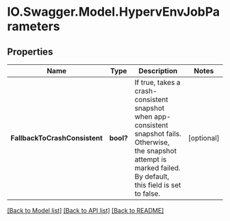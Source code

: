 # IO.Swagger.Model.HypervEnvJobParameters
## Properties

Name | Type | Description | Notes
------------ | ------------- | ------------- | -------------
**FallbackToCrashConsistent** | **bool?** | If true, takes a crash-consistent snapshot when app-consistent snapshot fails. Otherwise, the snapshot attempt is marked failed. By default, this field is set to false. | [optional] 

[[Back to Model list]](../README.md#documentation-for-models) [[Back to API list]](../README.md#documentation-for-api-endpoints) [[Back to README]](../README.md)

